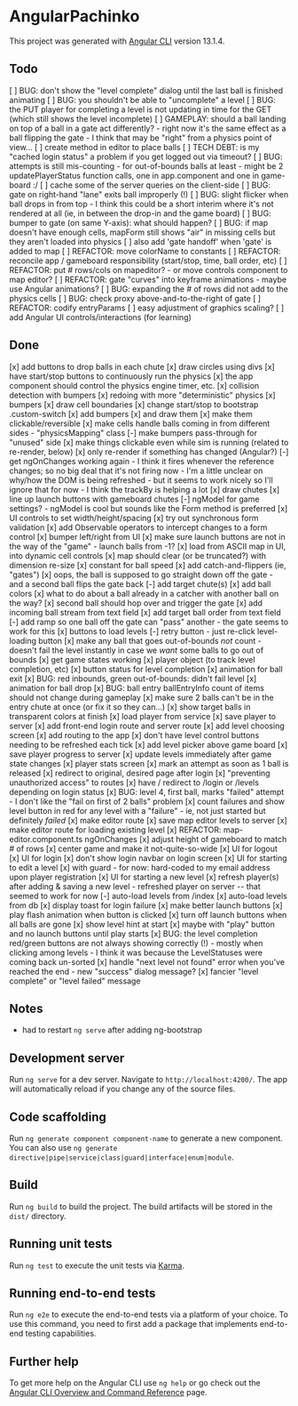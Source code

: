 # AngularPachinko

This project was generated with [Angular CLI](https://github.com/angular/angular-cli) version 13.1.4.

## Todo

[ ] BUG: don't show the "level complete" dialog until the last ball is finished animating
[ ] BUG: you shouldn't be able to "uncomplete" a level
[ ] BUG: the PUT player for completing a level is not updating in time for the GET (which still shows the level incomplete)
[ ] GAMEPLAY: should a ball landing on top of a ball in a gate act differently?
    - right now it's the same effect as a ball flipping the gate
        - I think that may be "right" from a physics point of view...
[ ] create method in editor to place balls
[ ] TECH DEBT: is my "cached login status" a problem if you get logged out via timeout?
[ ] BUG: attempts is still mis-counting
     - for out-of-bounds balls at least
     - might be 2 updatePlayerStatus function calls, one in app.component and one in game-board :/
[ ] cache some of the server queries on the client-side
[ ] BUG: gate on right-hand "lane" exits ball improperly (!)
[ ] BUG: slight flicker when ball drops in from top
    - I think this could be a short interim where it's not rendered at all (ie, in between the drop-in and the game board)
[ ] BUG: bumper to gate (on same Y-axis): what should happen?
[ ] BUG: if map doesn't have enough cells, mapForm still shows "air" in missing cells but they aren't loaded into physics
[ ] also add 'gate handoff' when 'gate' is added to map
[ ] REFACTOR: move colorName to constants
[ ] REFACTOR: reconcile app / gameboard responsibility (start/stop, time, ball order, etc)
[ ] REFACTOR: put # rows/cols on mapeditor?
    - or move controls component to map editor?
[ ] REFACTOR: gate "curves" into keyframe animations
    - maybe use Angular animations?
[ ] BUG: expanding the # of rows did not add to the physics cells
[ ] BUG: check proxy above-and-to-the-right of gate
[ ] REFACTOR: codify entryParams
[ ] easy adjustment of graphics scaling?
[ ] add Angular UI controls/interactions (for learning)

## Done

[x] add buttons to drop balls in each chute
[x] draw circles using divs
[x] have start/stop buttons to continuously run the physics
    [x] the app component should control the physics engine timer, etc.
[x] collision detection with bumpers
[x] redoing with more "deterministic" physics
    [x] bumpers
    [x] draw cell boundaries
[x] change start/stop to bootstrap .custom-switch
[x] add bumpers
    [x] and draw them
    [x] make them clickable/reversible
[x] make cells handle balls coming in from different sides
    - "physicsMapping" class
[-] make bumpers pass-through for "unused" side
[x] make things clickable even while sim is running (related to re-render, below)
[x] only re-render if something has changed (Angular?)
[-] get ngOnChanges working again
    - I think it fires whenever the reference changes; so no big deal that it's not firing now
    - I'm a little unclear on why/how the DOM is being refreshed
    - but it seems to work nicely so I'll ignore that for now
      - I think the trackBy is helping a lot
[x] draw chutes
[x] line up launch buttons with gameboard chutes
[-] ngModel for game settings?
    - ngModel is cool but sounds like the Form method is preferred
[x] UI controls to set width/height/spacing
    [x] try out synchronous form validation
    [x] add Observable operators to intercept changes to a form control
[x] bumper left/right from UI
[x] make sure launch buttons are not in the way of the "game"
    - launch balls from -1?
[x] load from ASCII map in UI, into dynamic cell controls
[x] map should clear (or be truncated?) with dimension re-size
[x] constant for ball speed
[x] add catch-and-flippers (ie, "gates")
[x] oops, the ball is supposed to go straight down off the gate
    - and a second ball flips the gate back
[-] add target chute(s)
[x] add ball colors
[x] what to do about a ball already in a catcher with another ball on the way?
    [x] second ball should hop over and trigger the gate
[x] add incoming ball stream from text field
[x] add target ball order from text field
[-] add ramp so one ball off the gate can "pass" another
    - the gate seems to work for this
[x] buttons to load levels
[-] retry button
    - just re-click level-loading button
[x] make any ball that goes out-of-bounds *not* count
    - doesn't fail the level instantly in case we *want* some balls to go out of bounds
[x] get game states working
[x] player object (to track level completion, etc)
[x] button status for level completion
[x] animation for ball exit
[x] BUG: red inbounds, green out-of-bounds: didn't fail level
[x] animation for ball drop
[x] BUG: ball entry ballEntryInfo count of items should not change during gameplay
[x] make sure 2 balls can't be in the entry chute at once (or fix it so they can...)
[x] show target balls in transparent colors at finish
[x] load player from service
[x] save player to server
[x] add front-end login route and server route
[x] add level choosing screen
[x] add routing to the app
[x] don't have level control buttons needing to be refreshed each tick
[x] add level picker above game board
[x] save player progress to server
[x] update levels immediately after game state changes
[x] player stats screen
[x] mark an attempt as soon as 1 ball is released
[x] redirect to original, desired page after login
[x] "preventing unauthorized access" to routes
[x] have / redirect to /login or /levels depending on login status
[x] BUG: level 4, first ball, marks "failed" attempt
    - I don't like the "fail on first of 2 balls" problem
[x] count failures and show level button in red for any level with a "failure"
    - ie, not just started but definitely *failed*
[x] make editor route
[x] save map editor levels to server
[x] make editor route for loading existing level
[x] REFACTOR: map-editor.component.ts ngOnChanges
[x] adjust height of gameboard to match # of rows
[x] center game and make it not-quite-so-wide
[x] UI for logout
[x] UI for login
    [x] don't show login navbar on login screen
[x] UI for starting to edit a level
    [x] with guard
        - for now: hard-coded to my email address upon player registration
[x] UI for starting a new level
[x] refresh player(s) after adding & saving a new level
    - refreshed player on server -- that seemed to work for now
[-] auto-load levels from /index
[x] auto-load levels from db
[x] display toast for login failure
[x] make better launch buttons
    [x] play flash animation when button is clicked
    [x] turn off launch buttons when all balls are gone
[x] show level hint at start
    [x] maybe with "play" button and no launch buttons until play starts
[x] BUG: the level completion red/green buttons are not always showing correctly (!)
    - mostly when clicking among levels
    - I think it was because the LevelStatuses were coming back un-sorted
[x] handle "next level not found" error when you've reached the end
    - new "success" dialog message?
[x] fancier "level complete" or "level failed" message

## Notes

- had to restart `ng serve` after adding ng-bootstrap

## Development server

Run `ng serve` for a dev server. Navigate to `http://localhost:4200/`. The app will automatically reload if you change any of the source files.

## Code scaffolding

Run `ng generate component component-name` to generate a new component. You can also use `ng generate directive|pipe|service|class|guard|interface|enum|module`.

## Build

Run `ng build` to build the project. The build artifacts will be stored in the `dist/` directory.

## Running unit tests

Run `ng test` to execute the unit tests via [Karma](https://karma-runner.github.io).

## Running end-to-end tests

Run `ng e2e` to execute the end-to-end tests via a platform of your choice. To use this command, you need to first add a package that implements end-to-end testing capabilities.

## Further help

To get more help on the Angular CLI use `ng help` or go check out the [Angular CLI Overview and Command Reference](https://angular.io/cli) page.
